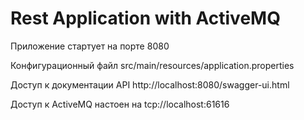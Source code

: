 # Rest Application with ActiveMQ
Приложение стартует на порте 8080

Конфигурационный файл src/main/resources/application.properties

Доступ к документации API http://localhost:8080/swagger-ui.html

Доступ к ActiveMQ настоен на tcp://localhost:61616
